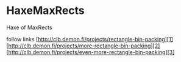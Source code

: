 HaxeMaxRects
============

Haxe of MaxRects

follow links
[http://clb.demon.fi/projects/rectangle-bin-packing][1]
[http://clb.demon.fi/projects/more-rectangle-bin-packing][2]
[http://clb.demon.fi/projects/even-more-rectangle-bin-packing][3]


[1]: http://clb.demon.fi/projects/rectangle-bin-packing
[2]: http://clb.demon.fi/projects/more-rectangle-bin-packing
[3]: http://clb.demon.fi/projects/even-more-rectangle-bin-packing
